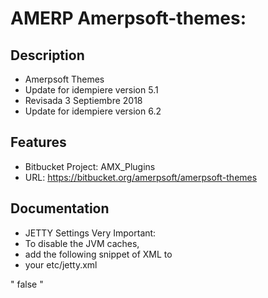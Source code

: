 AMERP Amerpsoft-themes: 
=======================

Description
-----------
* Amerpsoft Themes
* Update for idempiere version 5.1
* Revisada 3 Septiembre 2018
* Update for idempiere version 6.2

Features
--------
* Bitbucket Project: AMX_Plugins
* URL: https://bitbucket.org/amerpsoft/amerpsoft-themes

Documentation
-------------
- JETTY Settings Very Important:
- To disable the JVM caches, 
- add the following snippet of XML to 
- your etc/jetty.xml

"  <Set class="org.eclipse.jetty.util.resource.Resource"
     name="defaultUseCaches">false</Set>   "
